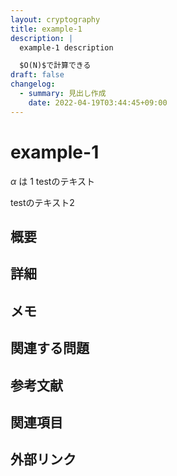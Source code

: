 ```yaml
---
layout: cryptography
title: example-1
description: |
  example-1 description

  $O(N)$で計算できる
draft: false
changelog:
  - summary: 見出し作成
    date: 2022-04-19T03:44:45+09:00
---
```


# example-1

$\alpha$ は $1$
testのテキスト

testのテキスト2

## 概要

## 詳細

## メモ

## 関連する問題

## 参考文献

## 関連項目

## 外部リンク
